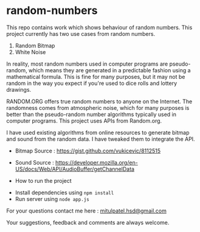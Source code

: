 # random-numbers
This repo contains work which shows behaviour of random numbers. This project currently has two use cases from random numbers.

1. Random Bitmap
2. White Noise

In reality, most random numbers used in computer programs are pseudo-random, which means they are generated in a predictable fashion using a mathematical formula. This is fine for many purposes, but it may not be random in the way you expect if you're used to dice rolls and lottery drawings.

RANDOM.ORG offers true random numbers to anyone on the Internet. The randomness comes from atmospheric noise, which for many purposes is better than the pseudo-random number algorithms typically used in computer programs. This project uses APIs from Random.org.

I have used existing algorithms from online resources to generate bitmap and sound from the random data. I have tweaked them to integrate the API.
- Bitmap Source : https://gist.github.com/vukicevic/8112515
- Sound Source : https://developer.mozilla.org/en-US/docs/Web/API/AudioBuffer/getChannelData

- How to run the project 
 * Install dependencies using `npm install`
 * Run server using `node app.js`
 
For your questions contact me here : mitulpatel.hsd@gmail.com

Your suggestions, feedback and comments are always welcome.
